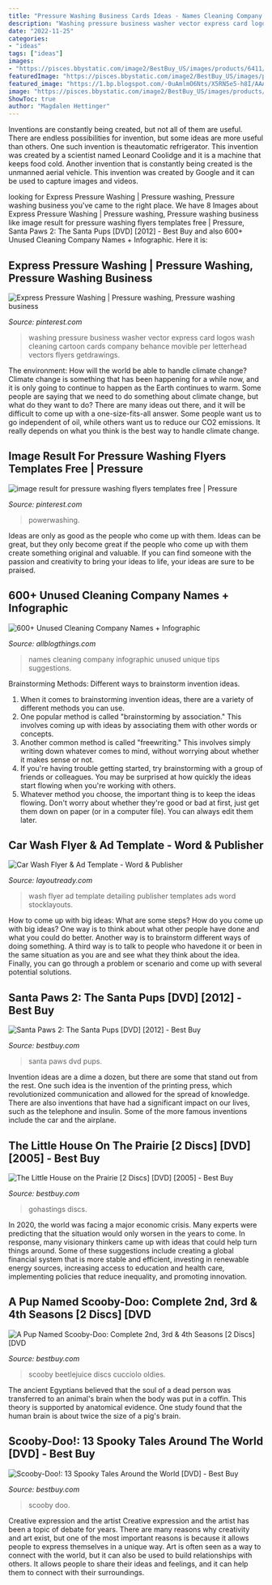 ```yaml
---
title: "Pressure Washing Business Cards Ideas - Names Cleaning Company Infographic Unused Unique Tips Suggestions"
description: "Washing pressure business washer vector express card logos wash cleaning cartoon cards company behance movible per letterhead vectors flyers getdrawings"
date: "2022-11-25"
categories:
- "ideas"
tags: ["ideas"]
images:
- "https://pisces.bbystatic.com/image2/BestBuy_US/images/products/6411/6411331_so.jpg"
featuredImage: "https://pisces.bbystatic.com/image2/BestBuy_US/images/products/9222/9222156_so.jpg"
featured_image: "https://1.bp.blogspot.com/-0uAmlmO6Nts/X5RN5e5-h8I/AAAAAAAAZfs/pJ-KpBxDV-8k8TH8r6_2mDPW9lBPV3ElgCLcBGAsYHQ/s16000/12.jpg"
image: "https://pisces.bbystatic.com/image2/BestBuy_US/images/products/5123/5123456_so.jpg"
ShowToc: true
author: "Magdalen Hettinger"
---
```



Inventions are constantly being created, but not all of them are useful. There are endless possibilities for invention, but some ideas are more useful than others. One such invention is theautomatic refrigerator. This invention was created by a scientist named Leonard Coolidge and it is a machine that keeps food cold. Another invention that is constantly being created is the unmanned aerial vehicle. This invention was created by Google and it can be used to capture images and videos.

	

		
looking for Express Pressure Washing | Pressure washing, Pressure washing business you've came to the right place. We have 8 Images about Express Pressure Washing | Pressure washing, Pressure washing business like image result for pressure washing flyers templates free | Pressure, Santa Paws 2: The Santa Pups [DVD] [2012] - Best Buy and also 600+ Unused Cleaning Company Names + Infographic. Here it is:
		
    
## Express Pressure Washing | Pressure Washing, Pressure Washing Business

<img loading=lazy src="https://i.pinimg.com/736x/c8/75/c7/c875c7e7a125b1ef2b035df2b4a8b51f--pressure-washing-business-card-design.jpg" onerror="this.onerror=null;this.src='https://tse4.mm.bing.net/th?id=OIP.QQDpgwM1HhxOe03iL6H6lAHaEY&amp;pid=15.1';" alt="Express Pressure Washing | Pressure washing, Pressure washing business">

_Source: pinterest.com_

>washing pressure business washer vector express card logos wash cleaning cartoon cards company behance movible per letterhead vectors flyers getdrawings. 

	

The environment: How will the world be able to handle climate change?
Climate change is something that has been happening for a while now, and it is only going to continue to happen as the Earth continues to warm. Some people are saying that we need to do something about climate change, but what do they want to do? There are many ideas out there, and it will be difficult to come up with a one-size-fits-all answer. Some people want us to go independent of oil, while others want us to reduce our CO2 emissions. It really depends on what you think is the best way to handle climate change.

    
## Image Result For Pressure Washing Flyers Templates Free | Pressure

<img loading=lazy src="https://i.pinimg.com/736x/bb/92/7d/bb927dfd73b33f1d3149ebbaaea4256c.jpg" onerror="this.onerror=null;this.src='https://tse3.mm.bing.net/th?id=OIP.NomsO1nv6k85CiziTuQfYAAAAA&amp;pid=15.1';" alt="image result for pressure washing flyers templates free | Pressure">

_Source: pinterest.com_

>powerwashing. 

	

Ideas are only as good as the people who come up with them.
Ideas can be great, but they only become great if the people who come up with them create something original and valuable. If you can find someone with the passion and creativity to bring your ideas to life, your ideas are sure to be praised.

    
## 600+ Unused Cleaning Company Names + Infographic

<img loading=lazy src="https://1.bp.blogspot.com/-0uAmlmO6Nts/X5RN5e5-h8I/AAAAAAAAZfs/pJ-KpBxDV-8k8TH8r6_2mDPW9lBPV3ElgCLcBGAsYHQ/s16000/12.jpg" onerror="this.onerror=null;this.src='https://tse3.mm.bing.net/th?id=OIP.DGCwz9lPicCQSLG5zD413QHaRO&amp;pid=15.1';" alt="600+ Unused Cleaning Company Names + Infographic">

_Source: allblogthings.com_

>names cleaning company infographic unused unique tips suggestions. 

	

Brainstorming Methods: Different ways to brainstorm invention ideas.
1. When it comes to brainstorming invention ideas, there are a variety of different methods you can use.
2. One popular method is called "brainstorming by association." This involves coming up with ideas by associating them with other words or concepts.
3. Another common method is called "freewriting." This involves simply writing down whatever comes to mind, without worrying about whether it makes sense or not.
4. If you're having trouble getting started, try brainstorming with a group of friends or colleagues. You may be surprised at how quickly the ideas start flowing when you're working with others.
5. Whatever method you choose, the important thing is to keep the ideas flowing. Don't worry about whether they're good or bad at first, just get them down on paper (or in a computer file). You can always edit them later.

    
## Car Wash Flyer &amp; Ad Template - Word &amp; Publisher

<img loading=lazy src="http://layoutready.com/images/superviews/AT0010701D-S.jpg" onerror="this.onerror=null;this.src='https://tse2.mm.bing.net/th?id=OIP.ewd0FqbXSjlhLp8ezbmw1wHaEl&amp;pid=15.1';" alt="Car Wash Flyer &amp; Ad Template - Word &amp; Publisher">

_Source: layoutready.com_

>wash flyer ad template detailing publisher templates ads word stocklayouts. 

	

How to come up with big ideas: What are some steps?
How do you come up with big ideas? One way is to think about what other people have done and what you could do better. Another way is to brainstorm different ways of doing something. A third way is to talk to people who havedone it or been in the same situation as you are and see what they think about the idea. Finally, you can go through a problem or scenario and come up with several potential solutions.

    
## Santa Paws 2: The Santa Pups [DVD] [2012] - Best Buy

<img loading=lazy src="https://pisces.bbystatic.com/image2/BestBuy_US/images/products/6411/6411331_so.jpg" onerror="this.onerror=null;this.src='https://tse3.mm.bing.net/th?id=OIP.wi_Qb5_thmwvx2KLyvg4vwHaKm&amp;pid=15.1';" alt="Santa Paws 2: The Santa Pups [DVD] [2012] - Best Buy">

_Source: bestbuy.com_

>santa paws dvd pups. 

	

Invention ideas are a dime a dozen, but there are some that stand out from the rest. One such idea is the invention of the printing press, which revolutionized communication and allowed for the spread of knowledge. There are also inventions that have had a significant impact on our lives, such as the telephone and insulin. Some of the more famous inventions include the car and the airplane.

    
## The Little House On The Prairie [2 Discs] [DVD] [2005] - Best Buy

<img loading=lazy src="https://pisces.bbystatic.com/image2/BestBuy_US/images/products/7677/7677427_so.jpg" onerror="this.onerror=null;this.src='https://tse3.mm.bing.net/th?id=OIP.OMbdaOyZ3kI8gIb8heVuvQHaKa&amp;pid=15.1';" alt="The Little House on the Prairie [2 Discs] [DVD] [2005] - Best Buy">

_Source: bestbuy.com_

>gohastings discs. 

	

In 2020, the world was facing a major economic crisis. Many experts were predicting that the situation would only worsen in the years to come. In response, many visionary thinkers came up with ideas that could help turn things around. Some of these suggestions include creating a global financial system that is more stable and efficient, investing in renewable energy sources, increasing access to education and health care, implementing policies that reduce inequality, and promoting innovation.

    
## A Pup Named Scooby-Doo: Complete 2nd, 3rd &amp; 4th Seasons [2 Discs] [DVD

<img loading=lazy src="https://pisces.bbystatic.com/image2/BestBuy_US/images/products/9222/9222156_so.jpg" onerror="this.onerror=null;this.src='https://tse1.mm.bing.net/th?id=OIP.YnUgOnT660MhLasGL8p6ogHaKg&amp;pid=15.1';" alt="A Pup Named Scooby-Doo: Complete 2nd, 3rd &amp; 4th Seasons [2 Discs] [DVD">

_Source: bestbuy.com_

>scooby beetlejuice discs cucciolo oldies. 

	

The ancient Egyptians believed that the soul of a dead person was transferred to an animal's brain when the body was put in a coffin. This theory is supported by anatomical evidence. One study found that the human brain is about twice the size of a pig's brain.

    
## Scooby-Doo!: 13 Spooky Tales Around The World [DVD] - Best Buy

<img loading=lazy src="https://pisces.bbystatic.com/image2/BestBuy_US/images/products/5123/5123456_so.jpg" onerror="this.onerror=null;this.src='https://tse3.mm.bing.net/th?id=OIP.qyH1Mh0UIWi6vJv1gs4LMwHaKd&amp;pid=15.1';" alt="Scooby-Doo!: 13 Spooky Tales Around the World [DVD] - Best Buy">

_Source: bestbuy.com_

>scooby doo. 

	

Creative expression and the artist
Creative expression and the artist has been a topic of debate for years. There are many reasons why creativity and art exist, but one of the most important reasons is because it allows people to express themselves in a unique way. Art is often seen as a way to connect with the world, but it can also be used to build relationships with others. It allows people to share their ideas and feelings, and it can help them to connect with their surroundings.

